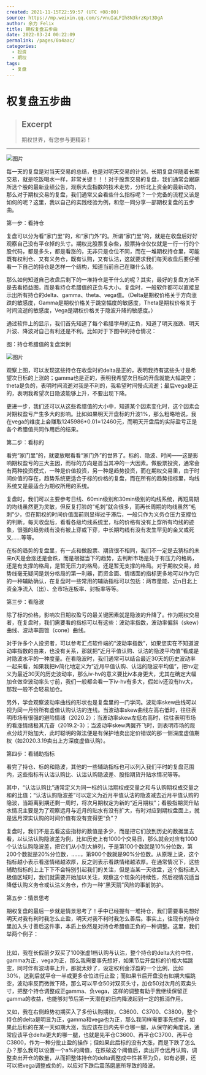 ```yaml
---
created: 2021-11-15T22:59:57 (UTC +08:00)
source: https://mp.weixin.qq.com/s/vnuIaLFIh8N3krzKpt3DgA
author: 余力 Felix
title: 期权复盘五步曲
date: 2022-03-24 00:22:09
permalink: /pages/0a4aac/
categories: 
  - 投资
  - 期权
tags: 
  - 复盘
---
```


# 权复盘五步曲

> ## Excerpt
> 期权世界，有您参与更精彩！

---
![图片](https://mmbiz.qpic.cn/mmbiz_gif/KyOUCp94Nz9ic41vjuDOFAKmwtOb0pYW6iaX6hNnQI1RdZhub3flY0sPnTxNxcMBrT4VCCKkA8apZSKO8Fjw4Q4Q/640?wx_fmt=gif&tp=webp&wxfrom=5&wx_lazy=1)

每一天的复盘是对当天交易的总结，也是对明天交易的计划。长期复盘伴随着长期交易，就是吃饭喝水一样，非常关键！！！对于股票交易的复盘，我们通常会跟踪所选个股的最新业绩公告，观察大盘指数的技术走势，分析北上资金的最新动向，那么对于期权交易的复盘，我们通常又会看些什么指标呢？一个完备的流程又该是如何的呢？这里，我以自己的实践经验为例，和您一同分享一部期权复盘的五步曲。

第一步：看持仓

复盘可以分为看“家门里”的，和“家门外”的。所谓“家门里”的，就是在收盘后好好观察自己没有平仓掉的头寸。期权比股票复杂些，股票持仓仅仅就是一行一行的个股代码，都是多头，都是看涨的，无非只是仓位不同，而在一堆期权持仓里，可能既有权利仓、又有义务仓，既有认购，又有认沽，这就要求我们每天收盘后要仔细看一下自己的持仓是怎样一个结构，知道当前自己在赚什么钱。

那么如何知道自己收盘后剩下的一堆持仓是干什么的呢？其实，最好的复盘方法不是去看损益图，而是看持仓希腊值的正负与大小。复盘时，一般软件都可以直接显示出所有持仓的delta、gamma、theta、vega值。（Delta是期权价格关于方向涨跌的敏感度，Gamma是期权价格关于跳空幅度的敏感度，Theta是期权价格关于时间流逝的敏感度，Vega是期权价格关于隐波升降的敏感度。）

通过软件上的显示，我们首先知道了每个希腊字母的正负，知道了明天涨跌、明天升波、降波对自己有利还是不利。比如对于下图中的持仓情况：

图：持仓希腊值的复盘案例

![图片](https://mmbiz.qpic.cn/mmbiz_png/ibk5ibiaRdJ6SpC5HxH4Wpc9HbTKWn1CiavpvibahcFHTfFvia4VGMt6T5CicTiaL4Lmst5IyzVJdibX1n4WE0dmDu7icV5w/640?wx_fmt=png&tp=webp&wxfrom=5&wx_lazy=1&wx_co=1)

观察上图，可以发现这些持仓在收盘时的delta是正的，表明我持有这些头寸是希望次日标的上涨的；gamma也是正的，表明我希望次日标的开盘就能大幅跳空；theta是负的，表明时间流逝对我是不利的，我希望时间慢点流逝；最后vega是正的，表明我希望次日隐波能够上升，不要出现下降。

更进一步，我们还可以从这些希腊值的大小中，知道某个因素变化时，这个因素会对期权盈亏产生多大的影响。比如如果明天开盘标的升波1%，那么粗略地说，我在vega的维度上会赚取1245986\*0.01=12460元，而明天开盘后的实际盈亏正是各个希腊值共同作用后的结果。

第二步：看标的

看完“家门里”的，就要放眼看看“家门外”的世界了。标的、隐波、时间——这是影响期权盈亏的三大主因，而标的方向是首当其冲的一大因素。做股票投资，通常会有两种投资模式，一种是价值投资，另一种是趋势投资，而在期权交易里，由于时间价值的存在，趋势系统更适合于标的价格的复盘，而在所有的趋势指标里，均线系统又是最适合为期权所用的系统。

复盘时，我们可以主要参考日线、60min级别和30min级别的均线系统，再短周期的均线虽然更为灵敏，但反复打脸的“毛刺”就会很多，而再长周期的均线虽然“毛刺”少，但在期权的时间价值面前则显得过于滞后，一般只作为义务仓压力支撑位的判断。每天收盘后，看看各级均线系统里，标的价格有没有上穿所有均线的迹象，很强的趋势线有没有被上穿或下穿，中长期均线有没有发生罕见的金叉或死叉……等等。

在标的趋势的复盘里，有一点和做股票、期货很不相同，我们不一定是去猜标的未来n天是会涨还是会跌，而是根据当下的趋势，去判断市场是处于有压力的格局，还是有支撑的格局，是暂无压力的格局，还是暂无支撑的格局。对于期权交易，趋势线毫无疑问是划分格局的第一利器，而资金面、情绪面的指标更多地可以作为它的一种辅助确认，在复盘时一些常用的辅助指标可以包括：两市量能、近n日北上资金净流入（出）、全市场连板率、封板率等等。

第三步：看隐波

除了标的价格，影响次日期权盈亏的最关键因素就是隐波的升降了。作为期权交易者，在复盘时，我们需要看的指标可以有这些：波动率指数，波动率偏斜（skew）曲线、波动率圆锥（cone）曲线。

对于许多个人投资者，可以参考汇点软件端的“波动率指数”，如果您实在不知道波动率指数的由来，也没有关系，那就把“近月平值认购、认沽的隐波平均值”看成是对隐波水平的一种度量。在看隐波时，我们通常可以结合最近30天的历史波动率一起来看，如果我把iv简化地定义为“近月平值认购、认沽的隐波平均值”，把hv定义为最近30天的历史波动率，那么iv-hv的意义要比iv本身更大，尤其在确定大幅加仓做空波动率头寸前，我们一般都会看一下iv-hv有多大，假如iv还没有hv大，那我一般不会轻易加仓。  

另外，学会观察波动率曲线的形状也是复盘里的一门学问。波动率skew曲线可以视为同一月份所有虚值认购认沽的连线。当波动率skew曲线左高右低时，往往表明市场有很强的避险情绪（2020.2）；当波动率skew左低右高时，往往表明市场的看涨情绪极其亢奋（2019.2-3）；当波动率skew两翼齐飞时，则表明市场的观点分歧开始加大，此时聪明的做法便是有保护地卖出定价错误的那一侧深度虚值期权（如2020.3.19卖出上方深度虚值认购）。

第四步：看辅助指标

看完了持仓、标的和隐波，其他的一些辅助指标也可以列入我们平时的复盘范围内，这些指标有认沽认购比、认沽认购隐波差、股指期货升贴水情况等等。

其中，“认沽认购比”通常定义为同一标的认沽期权成交量之和与认购期权成交量之和的比值；“认沽认购隐波差”可以定义为近月平值认沽的隐波减去近月平值认购的隐波，当距离到期还剩一周时，将次月期权定为新的“近月期权”；看股指期货升贴水情况主要是为了观察远月与近月的贴水有没有扩大，有时对应到期权盘面上，就是远月深实认购的时间价值有没有变得更“负”？

复盘时，我们不是去看这些指标的数值是多少，而是把它们放到历史的数据里去看，以认沽认购隐波差为例，比如历史上有1000个交易日，那么就会对应有1000个认沽认购隐波差，把它们从小到大排列，于是第100个数就是10%分位数，第200个数就是20%分位数，……，第900个数就是90%分位数。从原理上说，这个指标越小表示看涨情绪越浓厚，反之则表示看跌情绪越浓厚。在通常情况下，这些辅助指标的上上下下不会特别引起我们的关注，但是当某一天收盘，这个指标进入极值区域时，我们就需要开始加以关注，观察这个现象的持续性，然后视情况适当降低认购义务仓或认沽义务仓，作为一种“黑天鹅”风险的事前防护。

第五步：情景思考

期权复盘的最后一步就是情景思考了！手中已经握有一堆持仓，我们需要事先想好明天对我有利时我怎么止盈，明天对我不利时我怎么善后。事实上，往现有的持仓里加入头寸善后这件事，本质上依然是对持仓希腊值正负的一种调整。这里，我们举两个例子：

![图片](data:image/gif;base64,iVBORw0KGgoAAAANSUhEUgAAAAEAAAABCAYAAAAfFcSJAAAADUlEQVQImWNgYGBgAAAABQABh6FO1AAAAABJRU5ErkJggg==)

比如，我在长假前夕双买了100张虚1档认购与认沽，整个持仓的delta大约中性，gamma为正，vega为正，那么我需要事先想好，如果节后开盘标的价格大幅跳空，同时伴有波动率上升，那就太妙了，设定权利金浮盈的一个比例，比如30%，达到后就平仓一半或更多仓位进行止盈；而如果节后开盘没有如期大幅跳空，波动率反而微微下降，那么可以平仓50对双买头寸，加仓50对次月的双卖头寸，把整个持仓调整成正gamma、负vega，这样的调整有助于我继续保留正gamma的收益，也能够对节后第一天潜在的日内降波起到一定的抵消作用。

又如，我在右侧趋势初期买入了多份认购期权，C3600、C3700、C3800，整个持仓的delta是明显为正，gamma和vega也为正，那么我同样需要事先想好，如果此后标的在某一天如期大涨，我应该在日内先平仓哪一腿，从保守的角度说，通常应该平仓delta更大的哪一腿，也就是先平仓C3600、再平仓C3700、再平仓C3800，作为一种分批止盈的操作；但如果此后标的没有大涨，而是下跌了怎么办？那么我可以设置一个a%的阈值，在跌破这个阈值后，卖出开仓远月认购，调整卖出开仓的数量，从而把整体持仓的delta调整成中性甚至为负，如有必要，还可以把vega调整成负的，以应对下跌后震荡磨底所导致的降波。
